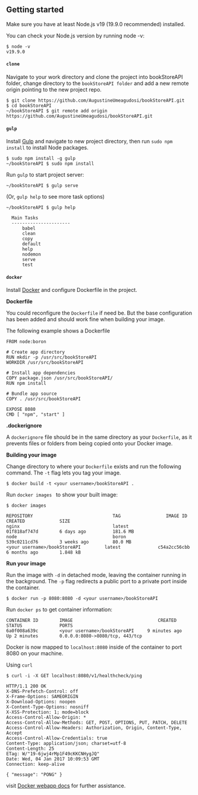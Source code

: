 ## Getting started

Make sure you have at least Node.js v19 (19.9.0 recommended) installed.

You can check your Node.js version by running node -v:

```console
$ node -v
v19.9.0
```

#### `clone`

Navigate to your work directory and clone the project into bookStoreAPI folder, change directory to the `bookStoreAPI folder` and add a new remote origin pointing to the new project repo.

```console
$ git clone https://github.com/AugustineUmeagudosi/bookStoreAPI.git
$ cd bookStoreAPI
~/bookStoreAPI $ git remote add origin https://github.com/AugustineUmeagudosi/bookStoreAPI.git
```

#### `gulp`

Install [Gulp](https://github.com/gulpjs/gulp/blob/master/docs/getting-started.md#getting-started) and navigate to new project directory, then run `sudo npm install` to install Node packages.

```console
$ sudo npm install -g gulp
~/bookStoreAPI $ sudo npm install
```

Run `gulp` to start project server:

```console
~/bookStoreAPI $ gulp serve
```

(Or, `gulp help` to see more task options)

```console
~/bookStoreAPI $ gulp help

  Main Tasks
  ----------------------
      babel
      clean
      copy
      default
      help
      nodemon
      serve
      test
```

#### `docker`

Install [Docker](https://www.docker.com/products/docker#/mac) and configure Dockerfile in the project.

**Dockerfile**

You could reconfigure the `Dockerfile` if need be. But the base configuration has been added and should work fine when building your image.

The following example shows a Dockerfile

```
FROM node:boron

# Create app directory
RUN mkdir -p /usr/src/bookStoreAPI
WORKDIR /usr/src/bookStoreAPI

# Install app dependencies
COPY package.json /usr/src/bookStoreAPI/
RUN npm install

# Bundle app source
COPY . /usr/src/bookStoreAPI

EXPOSE 8080
CMD [ "npm", "start" ]
```

**.dockerignore**

A `dockerignore` file should be in the same directory as your `Dockerfile`, as it prevents files or folders from being copied onto your Docker image.

**Building your image**

Change directory to where your `Dockerfile` exists and run the following command. The `-t` flag lets you tag your image.

```console
$ docker build -t <your username>/bookStoreAPI .
```

Run `docker images ` to show your built image:

```console
$ docker images

REPOSITORY                              TAG                 IMAGE ID            CREATED             SIZE
nginx                                   latest              01f818af747d        6 days ago          181.6 MB
node                                    boron               539c0211cd76        3 weeks ago         80.0 MB
<your username>/bookStoreAPI         latest              c54a2cc56cbb        6 months ago        1.848 kB
```

**Run your image**

Run the image with `-d` in detached mode, leaving the container running in the background. The `-p` flag redirects a public port to a private port inside the container.

```console
$ docker run -p 8080:8080 -d <your username>/bookStoreAPI
```

Run `docker ps` to get container information:

```console
CONTAINER ID        IMAGE                                CREATED             STATUS              PORTS
6a0f008a639c        <your username>/bookStoreAPI     9 minutes ago       Up 2 minutes        0.0.0.0:8080->8080/tcp, 443/tcp
```

Docker is now mapped to `localhost:8080` inside of the container to port 8080 on your machine.

Using `curl`

```console
$ curl -i -X GET localhost:8080/v1/healthcheck/ping

HTTP/1.1 200 OK
X-DNS-Prefetch-Control: off
X-Frame-Options: SAMEORIGIN
X-Download-Options: noopen
X-Content-Type-Options: nosniff
X-XSS-Protection: 1; mode=block
Access-Control-Allow-Origin: *
Access-Control-Allow-Methods: GET, POST, OPTIONS, PUT, PATCH, DELETE
Access-Control-Allow-Headers: Authorization, Origin, Content-Type, Accept
Access-Control-Allow-Credentials: true
Content-Type: application/json; charset=utf-8
Content-Length: 25
ETag: W/"19-6jwj4rMp1F49cKKCNHygJQ"
Date: Wed, 04 Jan 2017 10:09:53 GMT
Connection: keep-alive

{ "message": "PONG" }
```

visit [Docker webapp docs](https://nodejs.org/en/docs/guides/nodejs-docker-webapp/) for further assistance.
